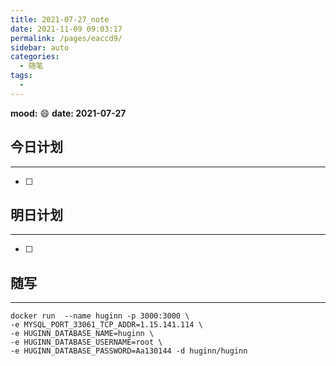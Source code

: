 ```yaml
---
title: 2021-07-27_note
date: 2021-11-09 09:03:17
permalink: /pages/eaccd9/
sidebar: auto
categories:
  - 随笔
tags:
  - 
---
```

**mood:** :smile:  																		**date: 2021-07-27**  
## 今日计划  
------
- [ ]  
## 明日计划  
------
- [ ]  
## 随写 
------

```
docker run  --name huginn -p 3000:3000 \
-e MYSQL_PORT_33061_TCP_ADDR=1.15.141.114 \
-e HUGINN_DATABASE_NAME=huginn \
-e HUGINN_DATABASE_USERNAME=root \
-e HUGINN_DATABASE_PASSWORD=Aa130144 -d huginn/huginn 
```

